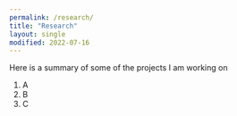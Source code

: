 ```yaml
---
permalink: /research/
title: "Research"
layout: single
modified: 2022-07-16
---
```


Here is a summary of some of the projects I am working on

1. A
2. B
3. C

<!-- > ## Learning Objectives
>
> After following this lesson,
> learners will be able to:
>
> - **create** formatted page content with Markdown
> - **configure** their project to build and serve pages on GitHub
> - **build** a coherent site with multiple pages using the Jekyll framework
> - **customise** the layout and style of the pages on their site
>
 -->
<!--  {% include carousel.html height="50" unit="%" duration="7" number="1" %} -->
<!-- carousels:        
    - images: 
        - image: /images/PV_barrier.gif
        - image: /images/video1.gif
        - image: /images/b.jpg
        - image: /images/a.jpg -->